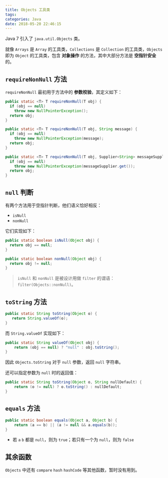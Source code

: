```yaml
---
title: Objects 工具类
tags:
categories: Java
date: 2018-05-20 22:46:15
---
```


Java 7 引入了 `java.util.Objects` 类。

就像 `Arrays` 是 `Array` 的工具类，`Collections` 是 `Collection` 的工具类，`Objects` 即为 `Object` 的工具类，包含 **对象操作** 的方法，其中大部分方法是 **空指针安全** 的。

<!-- more -->

## `requireNonNull` 方法

`requireNonNull` 最初用于方法中的 **参数校验**，其定义如下：

```Java
public static <T> T requireNonNull(T obj) {
  if (obj == null)
    throw new NullPointerException();
  return obj;
}

public static <T> T requireNonNull(T obj, String message) {
  if (obj == null)
    throw new NullPointerException(message);
  return obj;
}

public static <T> T requireNonNull(T obj, Supplier<String> messageSupplier) {
  if (obj == null)
    throw new NullPointerException(messageSupplier.get());
  return obj;
}
```

## `null` 判断

有两个方法用于空指针判断，他们语义恰好相反：

* `isNull`
* `nonNull`

它们实现如下：

```Java
public static boolean isNull(Object obj) {
  return obj == null;
}

public static boolean nonNull(Object obj) {
  return obj != null;
}
```

>`isNull` 和 `nonNull` 是被设计用做 `filter` 的谓语：`filter(Objects::nonNull)`。

## `toString` 方法

```Java
public static String toString(Object o) {
   return String.valueOf(o);
}
```

而 `String.valueOf` 实现如下：

```Java
public static String valueOf(Object obj) {
    return (obj == null) ? "null" : obj.toString();
}
```

因此 `Objects.toString` 对于 `null` 参数，返回 `null` 字符串。

还可以指定参数为 `null` 时的返回值：

```Java
public static String toString(Object o, String nullDefault) {
    return (o != null) ? o.toString() : nullDefault;
}
```

## `equals` 方法

```Java
public static boolean equals(Object a, Object b) {
    return (a == b) || (a != null && a.equals(b));
}
```
* 若 `a` `b` 都是 `null`，则为 `true`；若只有一个为 `null`，则为 `false`

## 其余函数

`Objects` 中还有 `compare` `hash` `hashCode` 等其他函数，暂时没有用到。